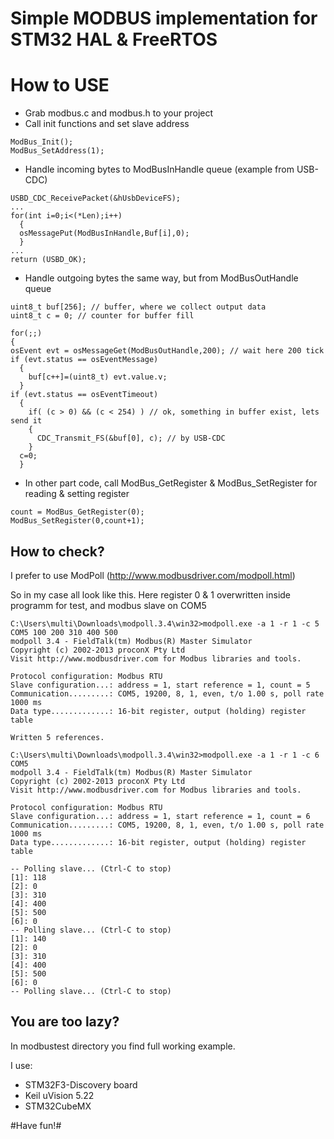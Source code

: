 # Simple MODBUS implementation for STM32 HAL & FreeRTOS

# How to USE

* Grab modbus.c and modbus.h to your project
* Call init functions and set slave address
```
ModBus_Init();
ModBus_SetAddress(1);
```
* Handle incoming bytes to ModBusInHandle queue (example from USB-CDC)
```
USBD_CDC_ReceivePacket(&hUsbDeviceFS);
...
for(int i=0;i<(*Len);i++)
  {
  osMessagePut(ModBusInHandle,Buf[i],0);
  }
...
return (USBD_OK);
```
* Handle outgoing bytes the same way, but from ModBusOutHandle queue
```
uint8_t buf[256]; // buffer, where we collect output data
uint8_t c = 0; // counter for buffer fill
  
for(;;)
{
osEvent evt = osMessageGet(ModBusOutHandle,200); // wait here 200 tick
if (evt.status == osEventMessage)
  {
    buf[c++]=(uint8_t) evt.value.v;
  }
if (evt.status == osEventTimeout)
  {
    if( (c > 0) && (c < 254) ) // ok, something in buffer exist, lets send it
    {
      CDC_Transmit_FS(&buf[0], c); // by USB-CDC         
    }  
  c=0;
  }
```
* In other part code, call ModBus_GetRegister & ModBus_SetRegister for reading & setting register
```
count = ModBus_GetRegister(0);
ModBus_SetRegister(0,count+1); 
```
## How to check?

I prefer to use ModPoll (http://www.modbusdriver.com/modpoll.html)

So in my case all look like this. Here register 0 & 1 overwritten inside programm for test, and modbus slave on COM5
```
C:\Users\multi\Downloads\modpoll.3.4\win32>modpoll.exe -a 1 -r 1 -c 5  COM5 100 200 310 400 500
modpoll 3.4 - FieldTalk(tm) Modbus(R) Master Simulator
Copyright (c) 2002-2013 proconX Pty Ltd
Visit http://www.modbusdriver.com for Modbus libraries and tools.

Protocol configuration: Modbus RTU
Slave configuration...: address = 1, start reference = 1, count = 5
Communication.........: COM5, 19200, 8, 1, even, t/o 1.00 s, poll rate 1000 ms
Data type.............: 16-bit register, output (holding) register table

Written 5 references.

C:\Users\multi\Downloads\modpoll.3.4\win32>modpoll.exe -a 1 -r 1 -c 6 COM5
modpoll 3.4 - FieldTalk(tm) Modbus(R) Master Simulator
Copyright (c) 2002-2013 proconX Pty Ltd
Visit http://www.modbusdriver.com for Modbus libraries and tools.

Protocol configuration: Modbus RTU
Slave configuration...: address = 1, start reference = 1, count = 6
Communication.........: COM5, 19200, 8, 1, even, t/o 1.00 s, poll rate 1000 ms
Data type.............: 16-bit register, output (holding) register table

-- Polling slave... (Ctrl-C to stop)
[1]: 118
[2]: 0
[3]: 310
[4]: 400
[5]: 500
[6]: 0
-- Polling slave... (Ctrl-C to stop)
[1]: 140
[2]: 0
[3]: 310
[4]: 400
[5]: 500
[6]: 0
-- Polling slave... (Ctrl-C to stop)
```

## You are too lazy?

In modbustest directory you find full working example.

I use:

- STM32F3-Discovery board
- Keil uVision 5.22
- STM32CubeMX

#Have fun!#